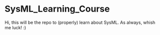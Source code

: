 # SysML_Learning_Course
Hi, this will be the repo to (properly) learn about SysML. As always, whish me luck! :)
